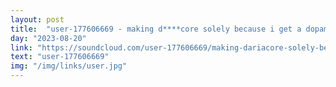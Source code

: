 ```yaml
---
layout: post
title:  "user-177606669 - making d****core solely because i get a dopamine hit from receiving soundcloud notifications"
day: "2023-08-20"
link: "https://soundcloud.com/user-177606669/making-dariacore-solely-because-i-get-a-dopamine-hit-from-receiving-soundcloud-notifications?in=user-177606669/sets/a98u&si=f70601b227384d3eac5d9615a1336e6d"
text: "user-177606669"
img: "/img/links/user.jpg"
---
```

